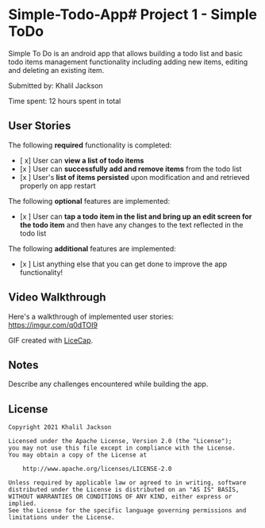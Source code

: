 # Simple-Todo-App# Project 1 - Simple ToDo

Simple To Do is an android app that allows building a todo list and basic todo items management functionality including adding new items, editing and deleting an existing item.

Submitted by: Khalil Jackson  

Time spent: 12 hours spent in total

## User Stories

The following **required** functionality is completed:

* [ x] User can **view a list of todo items**
* [x ] User can **successfully add and remove items** from the todo list
* [x ] User's **list of items persisted** upon modification and and retrieved properly on app restart

The following **optional** features are implemented:

* [x ] User can **tap a todo item in the list and bring up an edit screen for the todo item** and then have any changes to the text reflected in the todo list

The following **additional** features are implemented:

* [x ] List anything else that you can get done to improve the app functionality!

## Video Walkthrough

Here's a walkthrough of implemented user stories:
https://imgur.com/q0dTOI9 

GIF created with [LiceCap](http://www.cockos.com/licecap/).

## Notes

Describe any challenges encountered while building the app.

## License

    Copyright 2021 Khalil Jackson

    Licensed under the Apache License, Version 2.0 (the "License");
    you may not use this file except in compliance with the License.
    You may obtain a copy of the License at

        http://www.apache.org/licenses/LICENSE-2.0

    Unless required by applicable law or agreed to in writing, software
    distributed under the License is distributed on an "AS IS" BASIS,
    WITHOUT WARRANTIES OR CONDITIONS OF ANY KIND, either express or implied.
    See the License for the specific language governing permissions and
    limitations under the License.
